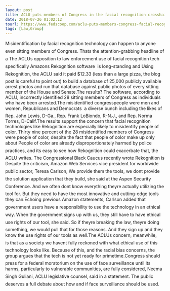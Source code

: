 ```yaml
---
layout: post
title: ACLU puts members of Congress in the facial recognition crosshairs
date: 2018-07-26 01:02:12
tourl: https://www.fedscoop.com/aclu-puts-members-congress-facial-recognition-crosshairs/
tags: [Law,Group]
---
```

Misidentification by facial recognition technology can happen to anyone  even sitting members of Congress. Thats the attention-grabbing headline of a The ACLUs opposition to law enforcement use of facial recognition tech  specifically Amazons Rekognition software  is long-standing and Using Rekognition, the ACLU said it paid $12.33 (less than a large pizza, the blog post is careful to point out) to build a database of 25,000 publicly available arrest photos and run that database against public photos of every sitting member of the House and Senate.The results? The software, according to ACLU, incorrectly identified 28 sitting members of Congress as individuals who have been arrested.The misidentified congresspeople were men and women, Republicans and Democrats  a diverse bunch including the likes of Rep. John Lewis, D-Ga., Rep. Frank LoBiondo, R-N.J., and Rep. Norma Torres, D-Calif.The results support the concern that facial recognition technologies like Rekognition are especially likely to misidentify people of color. Thirty nine percent of the 28 misidentified members of Congress were people of color, despite the fact that people of color make up only about People of color are already disproportionately harmed by police practices, and its easy to see how Rekognition could exacerbate that, the ACLU writes. The Congressional Black Caucus recently wrote Rekognition is Despite the criticism, Amazon Web Services vice president for worldwide public sector, Teresa Carlson, We provide them the tools, we dont provide the solution application that they build, she said at the Aspen Security Conference. And we often dont know everything theyre actually utilizing the tool for. But they need to have the most innovative and cutting-edge tools they can.Echoing previous Amazon statements, Carlson added that government users have a responsibility to use the technology in an ethical way. When the government signs up with us, they still have to have ethical use rights of our tool, she said. So if theyre breaking the law, theyre doing something, we would pull that for those reasons. And they sign up and they know the use rights of our tools as well.The ACLUs concern, meanwhile, is that as a society we havent fully reckoned with what ethical use of this technology looks like. Because of this, and the racial bias concerns, the group argues that the tech is not yet ready for primetime.Congress should press for a federal moratorium on the use of face surveillance until its harms, particularly to vulnerable communities, are fully considered, Neema Singh Guliani, ACLU legislative counsel, said in a statement. The public deserves a full debate about how and if face surveillance should be used.